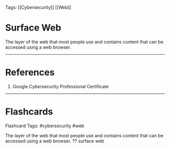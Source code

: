 Tags: [[Cybersecurity]] [[Web]]
# Surface Web

The layer of the web that most people use and contains content that can be accessed using a web browser.

---
# References

1. Google Cybersecurity Professional Certificate

---
# Flashcards

Flashcard Tags: #cybersecurity #web

The layer of the web that most people use and contains content that can be accessed using a web browser.
??
surface web
<!--SR:!2024-05-13,14,292!2024-05-15,16,290-->
